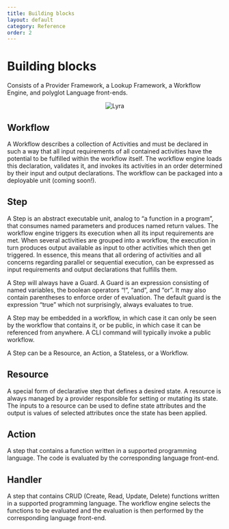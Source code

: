 ```yaml
---
title: Building blocks
layout: default
category: Reference
order: 2
---
```


# Building blocks

Consists of a Provider Framework, a Lookup Framework, a Workflow Engine, and polyglot Language front-ends.

<p align="center"><img src="buildingblocks.png" alt="Lyra"></p>

## Workflow
A Workflow describes a collection of Activities and must be declared in such a way that all input requirements of all contained activities have the potential to be fulfilled within the workflow itself.
The workflow engine loads this declaration, validates it, and invokes its activities in an order determined by their input and output declarations. The workflow can be packaged into a deployable unit (coming soon!).

## Step
A Step is an abstract executable unit, analog to “a function in a program”, that consumes named parameters and produces named return values. The workflow engine triggers its execution when all its input requirements are met. When several activities are grouped into a workflow, the execution in turn produces output available as input to other activities which then get triggered. In essence, this means that all ordering of activities and all concerns regarding parallel or sequential execution, can be expressed as input requirements and output declarations that fulfills them.

A Step will always have a Guard. A Guard is an expression consisting of named variables,  the boolean operators “!”, “and”, and “or”. It may also contain parentheses to enforce order of evaluation. The default guard is the expression “true” which not surprisingly, always evaluates to true.

A Step may be embedded in a workflow, in which case it can only be seen by the workflow that contains it, or be public, in which case it can be referenced from anywhere. A CLI command will typically invoke a public workflow.

A Step can be a Resource, an Action, a Stateless, or a Workflow.

## Resource
A special form of declarative step that defines a desired state. A resource is always managed by a provider responsible for setting or mutating its state. The inputs to a resource can be used to define state attributes and the output is values of selected attributes once the state has been applied.

## Action
A step that contains a function written in a supported programming language. The code is evaluated by the corresponding language front-end.

## Handler
A step that contains CRUD (Create, Read, Update, Delete) functions written in a supported programming language. The workflow engine selects the functions to be evaluated and the evaluation is then performed by the corresponding language front-end.
